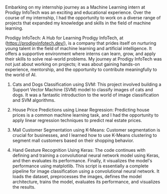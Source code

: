 Embarking on my internship journey as a Machine Learning intern at Prodigy InfoTech was an exciting and educational experience. Over the course of my internship, I had the opportunity to work on a diverse range of projects that expanded my knowledge and skills in the field of machine learning.

Prodigy InfoTech: A Hub for Learning Prodigy InfoTech, at (https://prodigyinfotech.dev/), is a company that prides itself on nurturing young talent in the field of machine learning and artificial intelligence. It offers a supportive environment where interns can learn, grow, and apply their skills to solve real-world problems. My journey at Prodigy InfoTech was not just about working on projects; it was about gaining hands-on experience, mentorship, and the opportunity to contribute meaningfully to the world of AI.

1. Cats and Dogs Classification using SVM: This project involved building a Support Vector Machine (SVM) model to classify images of cats and dogs. It was a fantastic introduction to the world of image classification and SVM algorithms.

2. House Price Predictions using Linear Regression: Predicting house prices is a common machine learning task, and I had the opportunity to apply linear regression techniques to predict real estate prices.

3. Mall Customer Segmentation using K-Means: Customer segmentation is crucial for businesses, and I learned how to use K-Means clustering to segment mall customers based on their shopping behavior.

4. Hand Gesture Recognition Using Keras: The code continues with defining and training a convolutional neural network model using Keras, and then evaluates its performance. Finally, it visualizes the model's performance using matplotlib. This script is essentially a complete pipeline for image classification using a convolutional neural network. It loads the dataset, preprocesses the images, defines the model architecture, trains the model, evaluates its performance, and visualizes the results.
